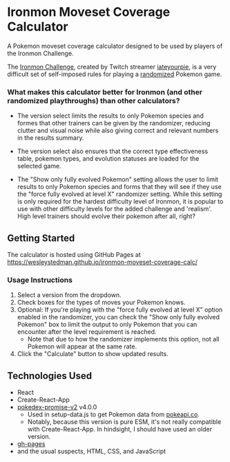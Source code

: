 # Ironmon Moveset Coverage Calculator

A Pokemon moveset coverage calculator designed to be used by players of the Ironmon Challenge.

The [Ironmon Challenge](http://ironmon.gg), created by Twitch streamer [iateyourpie](https://twitch.tv/iateyourpie), is a very difficult set of self-imposed rules for playing a [randomized](https://github.com/Ajarmar/universal-pokemon-randomizer-zx) Pokemon game.

### What makes this calculator better for Ironmon (and other randomized playthroughs) than other calculators?

- The version select limits the results to only Pokemon species and formes that other trainers can be given by the randomizer, reducing clutter and visual noise while also giving correct and relevant numbers in the results summary.

- The version select also ensures that the correct type effectiveness table, pokemon types, and evolution statuses are loaded for the selected game.

- The "Show only fully evolved Pokemon" setting allows the user to limit results to only Pokemon species and forms that they will see if they use the "force fully evolved at level X" randomizer setting.  While this setting is only required for the hardest difficulty level of Ironmon, it is popular to use with other difficulty levels for the added challenge and 'realism'.  High level trainers should evolve their pokemon after all, right?

## Getting Started

The calculator is hosted using GitHub Pages at https://wesleystedman.github.io/ironmon-moveset-coverage-calc/

### Usage Instructions
1. Select a version from the dropdown.
2. Check boxes for the types of moves your Pokemon knows.
3. Optional: If you're playing with the "force fully evolved at level X" option enabled in the randomizer, you can check the "Show only fully evolved Pokemon" box to limit the output to only Pokemon that you can encounter after the level requirement is reached.
   - Note that due to how the randomizer implements this option, not all Pokemon will appear at the same rate.
4. Click the "Calculate" button to show updated results.

## Technologies Used

- React
- Create-React-App
- [pokedex-promise-v2](https://github.com/PokeAPI/pokedex-promise-v2) v4.0.0
  - Used in setup-data.js to get Pokemon data from [pokeapi.co](https://pokeapi.co).
  - Notably, because this version is pure ESM, it's not really compatible with Create-React-App.  In hindsight, I should have used an older version.
- [gh-pages](https://www.npmjs.com/package/gh-pages)
- and the usual suspects, HTML, CSS, and JavaScript
